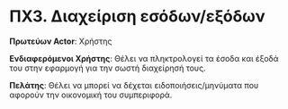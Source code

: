 <h1>ΠΧ3. Διαχείριση εσόδων/εξόδων</h1>

**Πρωτεύων Actor**: Χρήστης
	
**Ενδιαφερόμενοι Χρήστης**: Θέλει να πληκτρολογεί τα έσοδα και έξοδά του στην εφαρμογή για την σωστή διαχείρησή τους.
	
**Πελάτης**: Θέλει να μπορεί να δέχεται ειδοποιήσεις/μηνύματα που αφορούν την οικονομική του συμπεριφορά.

<!--πελατης στο παραδειγμα στο eclass ειναι ενας ενδιαφερομενος οχι αλλη κατηγορια-- δες τα παράδειγματα του στο github>
	
**Προϋποθέσεις**: Ο Χρήστης να έχει εκτελέσει με επιτυχία τις περίπτωσεις χρήσης «Εγγραφή στην εφαρμογή» και «Σύνδεση στην εφαρμογή». 

<h2>Βασική ροή</h2>
	
<h3>Α) Εισαγωγή εσόδων</h3>
	

1. Ο χρήστης εισάγει τα σταθερά έσοδα του, δηλαδή τον μισθό του ανά μήνα.
2. Η εφαρμογή του εμφανίζει τα οικονομικά του στοιχεία.
3. Ο χρήστης επιβεβαιώνει ότι τα στοιχεία που εμφανίζονται είναι σωστά.


	 
**Εναλλακτικές ροές**
	
*6α. Επανυποβολή οικονομικών στοιχείων*

 1. Ο χρήστης ξαναεισάγει τα οικονομικά του στοιχεία.

		
<h3>Β) Εισαγωγή βασικών εξόδων του μήνα</h3>
	
1. Η εφαρμογή εμφανίζει στον χρήστη μια λίστα στη οποία θα εισάγει τα βασικά του έξοδα.
2. Ο χρήστης εισάγει σε αυτή τη λίστα τα βασικά του έξοδα (φαγητό , λογαριασμοί, χρωστούμενα κλπ).
3. Η εφαρμογή του εμφανίζει τη λίστα των βασικών εξόδων του.
4. Ο χρήστης επιβεβαιώνει ότι τα στοιχεία που εμφανίζονται είναι σωστά.
	 
**Εναλλακτικές ροές**
	 
*3α. Ανεπάρκεια εσόδων*
	 
 1. Η εφαρμογή εμφανίζει μήνυμα σφάλματος στον χρήστη σε περίπτωση που τα έξοδα του υπερβαίνουν τα έσοδα.
    
 2. Ο χρήστης ξαναεισάγει τα προγραμματισμένα έξοδα του μήνα.
		
 3. Η εφαρμογή του εμφανίζει τη λίστα των βασικών εξόδων του.

<!--δεν καταλαβαινω το 3α--  αν δηλαδή οργανώσει έξοδα για το μήνα τα οποία υπερβαίνουν τα έσοδα του να του βγάζει μήνυμα να αφαιρέσει κάποια έξοδα>
		
<h3>Γ) Εισαγωγή λοιπών εξόδων</h3>
	
1. Η εφαρμογή εμφανίζει στον χρήστη μια λίστα στη οποία θα εισάγει τα μη λειτουργικά του έξοδα.
2. Ο χρήστης κάθε μέρα έχει τη δυνατότητα να συμπληρώσει έξοδα σε αυτή τη λίστα μη λειτουργικών εξόδων.
3. Ο χρήστης επιλέγει τη χρονική περίοδο στην οποία θα υπολογιστούν τα μη λειτουργικά του έξοδα (δηλ. ανά ημέρα, εβδομάδα ή μήνα).
4. Ο χρήστης επιβεβαιώνει τις αλλαγές του.
5. Η εφαρμογή εμφανίζει στο χρήστη τα συνολικά του έξοδα μέχρι τη στιγμή της λήξης της χρονικής περιόδου που ο ίδιος έχει ορίσει.
6. Ο χρήστης επιβεβαιώνει ότι τα στοιχεία που εμφανίζονται είναι σωστά.
	 
**Εναλλακτικές ροές**
	 
*2α. Επανεισαγωγή εξόδων*
	 
 1. Ο χρήστης μπορεί να επαναεισάγει έξοδα τα οποία δεν πληκτρολόγησε σωστά.
		
*3α. Αλλαγή χρονικής περιόδου*
	 
 1. Ο χρήστης έχει τη δυνατότητα να αλλάξει αυτή την χρονική περίοδο ή να επιλέξει πάνω από μία από τις τρεις επιλογές.
		
*5α. Ανεπάρκεια εσόδων*
	 
 1. Η εφαρμογή εμφανίζει μήνυμα σφάλματος στον χρήστη σε περίπτωση που τα έξοδα του υπερβαίνουν τα έσοδα.
		
 2. Ο χρήστης ξαναεισάγει τα έξοδα.

 
<!-- για το 5α θα μπορουσε απλα να του βγαζει μηνυμα οτι τα εξοδα υπερβαινουν τα εσοδα. δε νομιζω οτι ειναι λαθος
    επισης χρειαζεται νομιζω και η διαγραφη εσοδων και εξοδων--  εννοείς μετά το πέρας ενός μήνα πχ να γίνονται 0 και ο χρήστης να τα ξαναεισάγει; Λογικό-- απλά να το κάνουμε μόνο με τα έξοδα γιατί τα έσοδα παραμένουν σταθερά εκτός αν θέλει ο χρήστης να τα αλλάξει που γίνεται στο 1.6.α>
	
<!-- μπορει να θελει να διαγραψει κατι επειδη το εκανε λαθος οποτε πιστευω οτι χρειαζεται η διαγραφη σε ολα. 
γενικα νομιζω ειναι: η εισαγωγη εσοδων/εξοδων, η διαγραφη εσοδων/εξοδων και η τροποποιηση εσοδων/εξοδων οποτε μην κανεις παραπανω κατηγοριες. αυτες οι 6 τα καλυπτουν ολα
για την συγκεκριμενη ΠΧ.
-->	